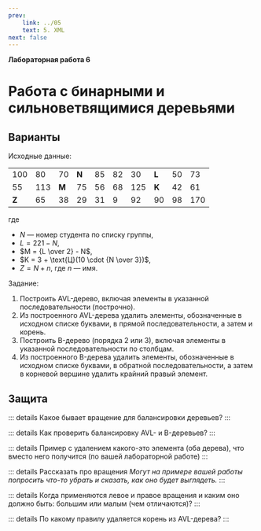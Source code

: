 ```yaml
---
prev:
    link: ../05
    text: 5. XML
next: false
---
```


**Лабораторная работа 6**

# Работа с бинарными и сильноветвящимися деревьями

## Варианты

<!--<input placeholder="Введите номер варианта" type="number" min="1" max="50" step="1">-->

Исходные данные:

<table>
    <tr>
        <td>100</td>
        <td>80</td>
        <td>70</td>
        <td><b>N</b></td>
        <td>85</td>
        <td>82</td>
        <td>30</td>
        <td><b>L</b></td>
        <td>50</td>
        <td>73</td>
    </tr>
    <tr>
        <td>55</td>
        <td>113</td>
        <td><b>M</b></td>
        <td>75</td>
        <td>56</td>
        <td>68</td>
        <td>125</td>
        <td><b>K</b></td>
        <td>42</td>
        <td>61</td>
    </tr>
    <tr>
        <td><b>Z</b></td>
        <td>65</td>
        <td>38</td>
        <td>29</td>
        <td>31</td>
        <td>9</td>
        <td>92</td>
        <td>90</td>
        <td>98</td>
        <td>170</td>
    </tr>
</table>

где
* $N$ — номер студента по списку группы,
* $L = 221 - N$,
* $M = {L \over 2} - N$,
* $K = 3 + \text{Ц}(10 \cdot {N \over 3})$,
* $Z = N + n$, где $n$ — имя.

Задание:
1. Построить AVL-дерево, включая элементы в указанной последовательности (построчно).
2. Из построенного AVL-дерева удалить элементы, обозначенные в исходном списке буквами, в прямой последовательности, а затем и корень.
3. Построить B-дерево (порядка 2 или 3), включая элементы в указанной последовательности по столбцам.
4. Из построенного B-дерева удалить элементы, обозначенные в исходном списке буквами, в обратной последовательности, а затем в корневой вершине удалить крайний правый элемент.


## Защита

::: details Какое бывает вращение для балансировки деревьев?
:::

::: details Как проверить балансировку AVL- и B-деревьев?
:::

::: details Пример с удалением какого-это элемента (оба дерева), что вместо него получится (по вашей лабораторной работе)
:::

::: details Рассказать про вращения
*Могут на примере вашей работы попросить что-то убрать и сказать, как оно будет выглядеть.*
:::

::: details Когда применяются левое и правое вращения и каким оно должно быть: большим или малым (чем отличаются)?
:::

::: details По какому правилу удаляется корень из AVL-дерева?
:::